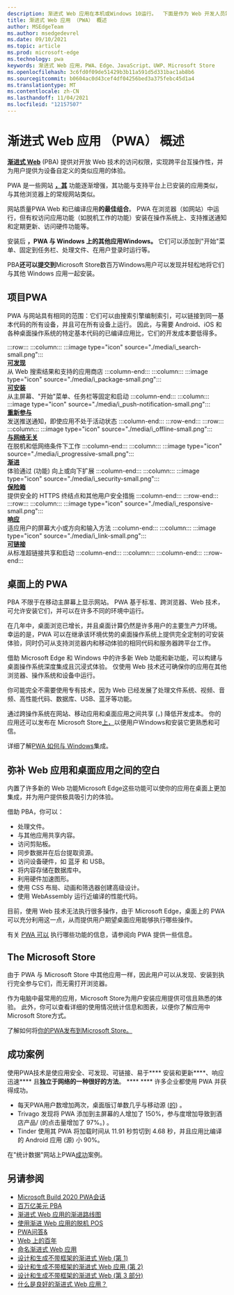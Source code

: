 ```yaml
---
description: 渐进式 Web 应用在本机或Windows 10运行。  下面是作为 Web 开发人员需要知道的所有内容。
title: 渐进式 Web 应用 （PWA） 概述
author: MSEdgeTeam
ms.author: msedgedevrel
ms.date: 09/10/2021
ms.topic: article
ms.prod: microsoft-edge
ms.technology: pwa
keywords: 渐进式 Web 应用，PWA、Edge、JavaScript、UWP、Microsoft Store
ms.openlocfilehash: 3c6fd0f09de51429b3b11a591d5d331bac1ab8b6
ms.sourcegitcommit: b0604ac0d43cef4df04256bed3a375febc45d1a4
ms.translationtype: MT
ms.contentlocale: zh-CN
ms.lasthandoff: 11/04/2021
ms.locfileid: "12157507"
---
```

# <a name="overview-of-progressive-web-apps-pwas"></a>渐进式 Web 应用 （PWA） 概述

<!-- preserve trailing spaces -->

**[渐进式 Web](https://developer.mozilla.org/Apps/Progressive)** (PBA) 提供对开放 Web 技术的访问权限，实现跨平台互操作性，并为用户提供为设备自定义的类似应用的体验。

PWA 是一些网站 **[，其](https://alistapart.com/article/understandingprogressiveenhancement)** 功能逐渐增强，其功能与支持平台上已安装的应用类似，与其他浏览器上的常规网站类似。

网站质量PWA Web 和已编译应用**的最佳组合**。 PWA 在浏览器（如网站）中运行，但有权访问应用功能（如脱机工作的功能）安装在操作系统上、支持推送通知和定期更新、访问硬件功能等。

安装后 **，PWA 与 Windows 上的其他应用Windows。** 它们可以添加到"开始"菜单、固定到任务栏、处理文件、在用户登录时运行等。

PBA**还可以提交到**Microsoft Store数百万Windows用户可以发现并轻松地将它们与其他 Windows 应用一起安装。


<!-- ====================================================================== -->
## <a name="characteristics-of-a-pwa"></a>项目PWA

PWA 与网站具有相同的范围：它们可以由搜索引擎编制索引，可以链接到同一基本代码的所有设备，并且可在所有设备上运行。 因此，与需要 Android、iOS 和各种桌面操作系统的特定基本代码的已编译应用比，它们的开发成本要低得多。

<!--
In the below table, keep two trailing spaces after each image line and after each heading line, to keep card elements tight but not concatenated.
Similar table: [Introduction to Microsoft Edge WebView2](..\webview2\index.md#webview2-benefits)
-->

:::row:::
    :::column:::
        :::image type="icon" source="./media/i_search-small.png":::  
        **[可发现](https://developer.mozilla.org/docs/Web/Apps/Progressive/Advantages#Discoverable)**  
        从 Web 搜索结果和支持的应用商店
    :::column-end:::
    :::column:::
        :::image type="icon" source="./media/i_package-small.png":::  
        **[可安装](https://developer.mozilla.org/docs/Web/Apps/Progressive/Advantages#Installable)**  
        从主屏幕、"开始"菜单、任务栏等固定和启动
    :::column-end:::
    :::column:::
        :::image type="icon" source="./media/i_push-notification-small.png":::  
        **[重新参与](https://developer.mozilla.org/docs/Web/Apps/Progressive/Advantages#Re-engageable)**  
        发送推送通知，即使应用不处于活动状态
    :::column-end:::
:::row-end:::
:::row:::
    :::column:::
        :::image type="icon" source="./media/i_offline-small.png":::  
        **[与网络无关](https://developer.mozilla.org/docs/Web/Apps/Progressive/Advantages#Network_independent)**  
        在脱机和低网络条件下工作
    :::column-end:::
    :::column:::
        :::image type="icon" source="./media/i_progressive-small.png":::  
        **[渐进](https://developer.mozilla.org/docs/Web/Apps/Progressive/Advantages#Progressive)**  
        体验通过 (功能) 向上或向下扩展
    :::column-end:::
    :::column:::
        :::image type="icon" source="./media/i_security-small.png":::  
        **[保险箱](https://developer.mozilla.org/docs/Web/Apps/Progressive/Advantages#Safe)**  
        提供安全的 HTTPS 终结点和其他用户安全措施
    :::column-end:::
:::row-end:::
:::row:::
    :::column:::
        :::image type="icon" source="./media/i_responsive-small.png":::  
        **[响应](https://developer.mozilla.org/Apps/Progressive/Advantages#Responsive)**  
        适应用户的屏幕大小或方向和输入方法
    :::column-end:::
    :::column:::
        :::image type="icon" source="./media/i_link-small.png":::  
        **[可链接](https://developer.mozilla.org/Apps/Progressive/Advantages#Linkable)**  
        从标准超链接共享和启动
    :::column-end:::
    :::column:::
    :::column-end:::
:::row-end:::

<!-- In the above table, keep two trailing spaces after each image line and after each heading line, to keep card elements tight but not concatenated. -->


<!-- ====================================================================== -->
## <a name="pwas-on-desktop"></a>桌面上的 PWA

PBA 不限于在移动主屏幕上显示网站。 PWA 基于标准、跨浏览器、Web 技术，可允许安装它们，并可以在许多不同的环境中运行。

在几年中，桌面浏览已增长，并且桌面计算仍然是许多用户的主要生产力环境。 幸运的是，PWA 可以在继承该环境优势的桌面操作系统上提供完全定制的可安装体验，同时仍可从支持浏览器内和移动体验的相同代码和服务器跨平台工作。

借助 Microsoft Edge 和 Windows 中的许多新 Web 功能和新功能，可以构建与桌面操作系统深度集成且沉浸式体验。 仅使用 Web 技术还可确保你的应用在其他浏览器、操作系统和设备中运行。

你可能完全不需要使用专有技术，因为 Web 已经发展了处理文件系统[](#bridging-the-gap-between-web-and-desktop-apps)、视频、音频、高性能代码、数据库、USB、蓝牙等功能。

通过跨操作系统在网站、移动应用和桌面应用之间共享 (，) 降低开发成本。 你的应用还可以发布在 Microsoft Store[上，](#the-microsoft-store)以便用户Windows和安装它更熟悉和可信。

详细了解[PWA 如何与 Windows](./ux.md)集成。


<!-- ====================================================================== -->
## <a name="bridging-the-gap-between-web-and-desktop-apps"></a>弥补 Web 应用和桌面应用之间的空白

内置了许多新的 Web 功能Microsoft Edge这些功能可以使你的应用在桌面上更加集成，并为用户提供极具吸引力的体验。

借助 PBA，你可以：

*   处理文件。
*   与其他应用共享内容。
*   访问剪贴板。
*   同步数据并在后台提取资源。
*   访问设备硬件，如 蓝牙 和 USB。
*   将内容存储在数据库中。
*   利用硬件加速图形。
*   使用 CSS 布局、动画和筛选器创建高级设计。
*   使用 WebAssembly 运行近编译的性能代码。

目前，使用 Web 技术无法执行很多操作，由于 Microsoft Edge，桌面上的 PWA 可以充分利用这一点，从而提供用户期望桌面应用能够执行哪些操作。

有关 [PWA 可以](https://www.davrous.com/2019/10/18/myth-busting-pwas-the-new-edge-edition) 执行哪些功能的信息，请参阅向 PWA 提供一些信息。


<!-- ====================================================================== -->
## <a name="the-microsoft-store"></a>The Microsoft Store

由于 PWA 与 Microsoft Store 中[](https://www.microsoft.com/store/apps/windows)其他应用一样，因此用户可以从发现、安装到执行完全参与它们，而无需打开浏览器。

作为电脑中最常用的应用，Microsoft Store为用户安装应用提供可信且熟悉的体验。 此外，你可以查看详细的使用情况统计信息和图表，以便你了解应用中Microsoft Store方式。

了解如何将[你的PWA发布到Microsoft Store。](./how-to/microsoft-store.md)


<!-- ====================================================================== -->
## <a name="success-stories"></a>成功案例

使用PWA技术是使应用安全、可发现、可链接、易于**** 安装和更新****、响应迅速**** 且**独立于网络的一种很好的方法**。 **** **** 许多企业都使用 PWA 并获得成功。

*   每天PWA用户数增加两次，桌面版订单数几乎与移动源 ([的](https://twitter.com/davidbrunelle/status/993960071406080000)) 。
*   Trivago 发现将 PWA 添加到主屏幕的人增加了 150%，参与度增加导致到酒店产品/ (的点击量增加了 97%。) 。 [](https://www.thinkwithgoogle.com/intl/en-gb/marketing-strategies/app-and-mobile/trivago-embrace-progressive-web-apps-as-the-future-of-mobile/)
*   Tinder 使用其 PWA 将加载时间从 11.91 秒剪切到 4.68 秒，并且应用比编译的 Android 应用 (源) [](https://medium.com/@addyosmani/a-tinder-progressive-web-app-performance-case-study-78919d98ece0)小 90%。

在"统计数据"网站上PWA[成功](https://www.pwastats.com/)案例。


<!-- ====================================================================== -->
## <a name="see-also"></a>另请参阅

*   [Microsoft Build 2020 PWA会话](https://www.youtube.com/watch?v=y4p_QHZtMKM)
*   [百万亿美元 PBA](https://www.davrous.com/2019/10/18/myth-busting-pwas-the-new-edge-edition)
*   [渐进式 Web 应用的渐进路线图](https://cloudfour.com/thinks/a-progressive-roadmap-for-your-progressive-web-app)
*   [使用渐进 Web 应用的脱机 POS](https://medium.com/web-on-the-edge/offline-posts-with-progressive-web-apps-fc2dc4ad895)
*   [PWA问答&](https://www.aaron-gustafson.com/notebook/pwa-qa)
*   [Web 上的百年](https://joreteg.com/blog/betting-on-the-web)
*   [命名渐进式 Web 应用](https://fberriman.com/2017/06/26/naming-progressive-web-apps)
*   [设计和生成不带框架的渐进式 Web (第 1) ](https://www.smashingmagazine.com/2019/07/progressive-web-application-pwa-framework-part-1)
*   [设计和生成不带框架的渐进式 Web 应用 (第 2) ](https://www.smashingmagazine.com/2019/07/progressive-web-application-pwa-framework-part-2)
*   [设计和生成不带框架的渐进式 Web (第 3 部分) ](https://www.smashingmagazine.com/2019/07/progressive-web-application-pwa-framework-part-3)
*   [什么是良好的渐进式 Web 应用？](https://web.dev/pwa-checklist)


<!-- ====================================================================== -->
<!-- Links -->
